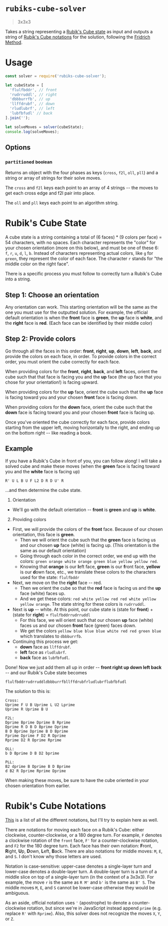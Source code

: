 # `rubiks-cube-solver`
> 3x3x3

Takes a string representing a [Rubik's Cube state](#rubiks-cube-state) as input and outputs a string of [Rubik's Cube notations](#rubiks-cube-notations) for the solution, following the [Fridrich Method](https://ruwix.com/the-rubiks-cube/advanced-cfop-fridrich/).

# Usage
```js
const solver = require('rubiks-cube-solver');

let cubeState = [
  'flulfbddr', // front
  'rudrruddl', // right
  'dbbburrfb', // up
  'llffdrubf', // down
  'rludlubrf', // left
  'lubfbfudl' // back
].join('');

let solveMoves = solver(cubeState);
console.log(solveMoves);
```

## Options
### `partitioned` <small>boolean</small>
Returns an object with the four phases as keys (`cross`, `f2l`, `oll`, `pll`) and a string or array of strings for their solve moves.

The `cross` and `f2l` keys each point to an array of 4 strings -- the moves to get each cross edge and f2l pair into place.

The `oll` and `pll` keys each point to an algorithm string.

# <a name="rubiks-cube-state"></a>Rubik's Cube State
A cube state is a string containing a total of (6 faces) * (9 colors per face) = 54 characters, with no spaces. Each character represents the "color" for your chosen orientation (more on this below), and must be one of these 6: `f`, `r`, `u`, `d`, `l`, `b`. Instead of characters representing actual colors, like `g` for `green`, they represent the color of each face. The character `r` stands for "the middle color on the right face".

There is a specific process you must follow to correctly turn a Rubik's Cube into a string.

## Step 1: Choose an orientation
Any orientation can work. This starting orientation will be the same as the one you must use for the outputted solution. For example, the official default orientation is when the **front** face is **green**, the **up** face is **white**, and the **right** face is **red**. (Each face can be identified by their middle color)

## Step 2: Provide colors
Go through all the faces in this order: **front**, **right**, **up**, **down**, **left**, **back**, and provide the colors on each face, in order. To provide colors in the correct order, you must orient the cube correctly for each face.

When providing colors for the **front**, **right**, **back**, and **left** faces, orient the cube such that that face is facing you and the **up** face (the up face that you chose for your orientation!) is facing upward.

When providing colors for the **up** face, orient the cube such that the **up** face is facing toward you and your chosen **front** face is facing down.

When providing colors for the **down** face, orient the cube such that the **down** face is facing toward you and your chosen **front** face is facing up.

Once you've oriented the cube correctly for each face, provide colors starting from the upper left, moving horizontally to the right, and ending up on the bottom right -- like reading a book.

## Example
If you have a Rubik's Cube in front of you, you can follow along! I will take a solved cube and make these moves (when the **green** face is facing toward you and the **white** face is facing up)
```
R' U L B U F L2 D R D U' R
```
...and then determine the cube state.

1) Orientation
* We'll go with the default orientation -- **front** is **green** and **up** is **white**.

2) Providing colors
* First, we will provide the colors of the **front** face. Because of our chosen orientation, this face is **green**.
  * Then we will orient the cube such that the **green** face is facing us and our chosen **up** face (white) is facing up. (This orientation is the same as our default orientation)
  * Going through each color in the correct order, we end up with the colors: `green orange white orange green blue yellow yellow red`.
  * Knowing that **orange** is our **l**eft face, **green** is our **f**ront face, **yellow** is our **d**own face, etc., we translate these colors to the characters used for the state: `flulfbddr`
* Next, we move on the the **right** face -- red.
  * Then we orient the cube so that the **red** face is facing us and the **up** face (white) faces up.
  * And we get these colors: `red white yellow red red white yellow yellow orange`. The state string for these colors is `rudrruddl`.
* Next is **up** -- white. At this point, our cube state is (state for **front**) + (state for **right**) = `flulfbddrrudrruddl`
  * For this face, we will orient such that our chosen **up** face (white) faces us and our chosen **front** face (green) faces down.
  * We get the colors `yellow blue blue blue white red red green blue` which translates to `dbbburrfb`.
* Continuing this process we get:
  * **down** face as `llffdrubf`.
  * **left** face as `rludlubrf`.
  * **back** face as `lubfbfudl`.

Done! Now we just add them all up in order -- **front right up down left back** -- and our Rubik's Cube state becomes
```
flulfbddrrudrruddldbbburrfbllffdrubfrludlubrflubfbfudl
```

The solution to this is:
```
Cross:
Uprime F U B Uprime L U2 Lprime
Uprime R Uprime B U

F2L:
Dprime Bprime Dprime B Rprime
Dprime R D B D Bprime Dprime
B D Bprime Dprime B D Bprime
Fprime Dprime F D2 R Dprime
Rprime D2 R Dprime Rprime

OLL:
b D Bprime D B D2 bprime

PLL:
B2 dprime B Dprime B D Bprime
d B2 R Dprime Rprime Dprime
```
When making these moves, be sure to have the cube oriented in your chosen orientation from earlier.

# <a name="rubiks-cube-notations"></a>Rubik's Cube Notations
[This](https://ruwix.com/the-rubiks-cube/notation/) is a list of all the different notations, but I'll try to explain here as well.

There are notations for moving each face on a Rubik's Cube: either clockwise, counter-clockwise, or a 180 degree turn. For example, `F` denotes a clockwise rotation of the `front` face, `F'` for a counter-clockwise rotation, and `F2` for the 180 degree turn. Each face has their own notation: **F**ront, **R**ight, **U**p, **D**own, **L**eft, **B**ack. There are also notations for middle moves: `M`, `E`, and `S`. I don't know why those letters are used.

Notation is case-sensitive: upper-case denotes a single-layer turn and lower-case denotes a double-layer turn. A double-layer turn is a turn of a middle slice on top of a single-layer turn (in the context of a 3x3x3). For example, the move `r` is the same as `R M'` and `b'` is the same as `B' S`. The middle moves `M`, `E`, and `S` cannot be lower-case otherwise they would be ambiguous.

As an aside, official notation uses `'` (apostrophe) to denote a counter-clockwise rotation, but since we're in JavaScript instead append `prime` (e.g. replace `R'` with `Rprime`). Also, this solver does not recognize the moves `X`, `Y`, or `Z`.
